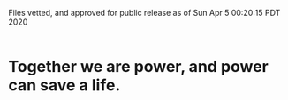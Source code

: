 Files vetted, and approved for public release as of Sun Apr  5 00:20:15 PDT 2020<br><br><h1>Together we are power, and power can save a life.</h1>
